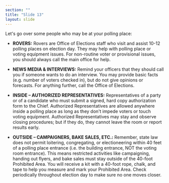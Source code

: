 ```yaml
---
section: ""
title: "Slide 13"
layout: slide
---
```


Let's go over some people who may be at your polling place:

- **ROVERS:** Rovers are Office of Elections staff who visit and assist 10-12 polling places on election day. They may help with polling place or voting equipment issues. For non-routine voter or provisional issues, you should always call the main office for help.

- **NEWS MEDIA & INTERVIEWS:** Remind your officers that they should call you if someone wants to do an interview. You may provide basic facts (e.g. number of voters checked in), but do not give opinions or forecasts. For anything further, call the Office of Elections.

- **INSIDE – AUTHORIZED REPRESENTATIVES:** Representatives of a party or of a candidate who must submit a signed, hard copy authorization form to the Chief. Authorized Representatives are allowed anywhere inside a polling place as long as they don't impede voters or touch voting equipment. Authorized Representatives may stay and observe closing procedures; but if they do, they cannot leave the room or report results early.

- **OUTSIDE – CAMPAIGNERS, BAKE SALES, ETC.:** Remember, state law does not permit loitering, congregating, or electioneering within 40 feet of a polling place entrance (i.e. the building entrance, NOT the voting room entrance). This means restricted activities like campaigning, handing out flyers, and bake sales must stay outside of the 40-foot Prohibited Area. You will receive a kit with a 40-foot rope, chalk, and tape to help you measure and mark your Prohibited Area. Check periodically throughout election day to make sure no one moves closer.